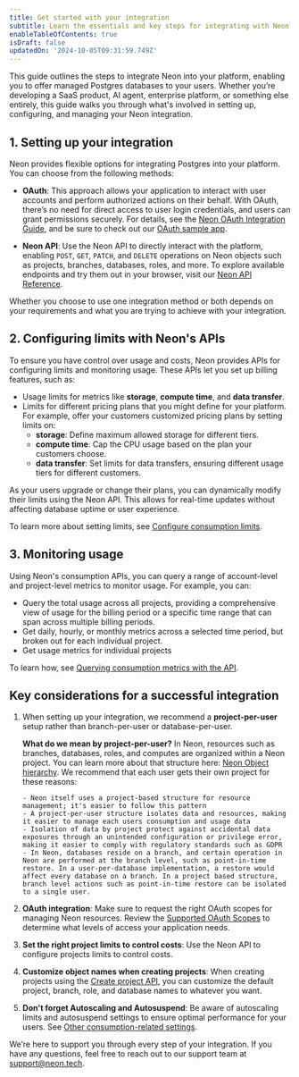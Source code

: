 ```yaml
---
title: Get started with your integration
subtitle: Learn the essentials and key steps for integrating with Neon
enableTableOfContents: true
isDraft: false
updatedOn: '2024-10-05T09:31:59.749Z'
---
```


This guide outlines the steps to integrate Neon into your platform, enabling you to offer managed Postgres databases to your users. Whether you’re developing a SaaS product, AI agent, enterprise platform, or something else entirely, this guide walks you through what's involved in setting up, configuring, and managing your Neon integration.

## 1. Setting up your integration

Neon provides flexible options for integrating Postgres into your platform. You can choose from the following methods:

- **OAuth**: This approach allows your application to interact with user accounts and perform authorized actions on their behalf. With OAuth, there’s no need for direct access to user login credentials, and users can grant permissions securely. For details, see the [Neon OAuth Integration Guide](/docs/guides/oauth-integration), and be sure to check out our [OAuth sample app](https://github.com/neondatabase/neon-branches-visualizer).

- **Neon API**: Use the Neon API to directly interact with the platform, enabling `POST`, `GET`, `PATCH`, and `DELETE` operations on Neon objects such as projects, branches, databases, roles, and more. To explore available endpoints and try them out in your browser, visit our [Neon API Reference](https://api-docs.neon.tech/reference/getting-started-with-neon-api).

Whether you choose to use one integration method or both depends on your requirements and what you are trying to achieve with your integration.

## 2. Configuring limits with Neon's APIs

To ensure you have control over usage and costs, Neon provides APIs for configuring limits and monitoring usage. These APIs let you set up billing features, such as:

- Usage limits for metrics like **storage**, **compute time**, and **data transfer**.
- Limits for different pricing plans that you might define for your platform. For example, offer your customers customized pricing plans by setting limits on:
  - **storage**: Define maximum allowed storage for different tiers.
  - **compute time**: Cap the CPU usage based on the plan your customers choose.
  - **data transfer**: Set limits for data transfers, ensuring different usage tiers for different customers.

As your users upgrade or change their plans, you can dynamically modify their limits using the Neon API. This allows for real-time updates without affecting database uptime or user experience.

To learn more about setting limits, see [Configure consumption limits](#/docs/guides/partner-billing).

## 3. Monitoring usage

Using Neon's consumption APIs, you can query a range of account-level and project-level metrics to monitor usage. For example, you can:

- Query the total usage across all projects, providing a comprehensive view of usage for the billing period or a specific time range that can span across multiple billing periods.
- Get daily, hourly, or monthly metrics across a selected time period, but broken out for each individual project.
- Get usage metrics for individual projects

To learn how, see [Querying consumption metrics with the API](/docs/guides/metrics-api).

## Key considerations for a successful integration

1.  When setting up your integration, we recommend a **project-per-user** setup rather than branch-per-user or database-per-user.

    **What do we mean by project-per-user?** In Neon, resources such as branches, databases, roles, and computes are organized within a Neon project. You can learn more about that structure here: [Neon Object hierarchy](https://neon.tech/docs/manage/overview). We recommend that each user gets their own project for these reasons:

        - Neon itself uses a project-based structure for resource management; it's easier to follow this pattern
        - A project-per-user structure isolates data and resources, making it easier to manage each users consumption and usage data
        - Isolation of data by project protect against accidental data exposures through an unintended configuration or privilege error, making it easier to comply with regulatory standards such as GDPR
        - In Neon, databases reside on a branch, and certain operation in Neon are performed at the branch level, such as point-in-time restore. In a user-per-database implementation, a restore would affect every database on a branch. In a project based structure, branch level actions such as point-in-time restore can be isolated to a single user.

1.  **OAuth integration**: Make sure to request the right OAuth scopes for managing Neon resources. Review the [Supported OAuth Scopes](/docs/guides/oauth-integration#supported-oauth-scopes) to determine what levels of access your application needs.
1.  **Set the right project limits to control costs**: Use the Neon API to configure projects limits to control costs.
1.  **Customize object names when creating projects**: When creating projects using the [Create project API](https://api-docs.neon.tech/reference/createproject), you can customize the default project, branch, role, and database names to whatever you want.
1.  **Don't forget Autoscaling and Autosuspend**: Be aware of autoscaling limits and autosuspend settings to ensure optimal performance for your users. See [Other consumption-related settings](/docs/guides/partner-billing#other-consumption-related-settings).

We’re here to support you through every step of your integration. If you have any questions, feel free to reach out to our support team at [support@neon.tech](mailto:support@neon.tech).
